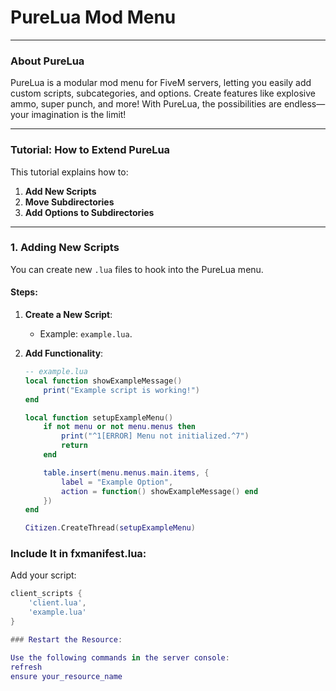 # PureLua Mod Menu

---

### About PureLua

PureLua is a modular mod menu for FiveM servers, letting you easily add custom scripts, subcategories, and options. Create features like explosive ammo, super punch, and more! With PureLua, the possibilities are endless—your imagination is the limit!

---

### Tutorial: How to Extend PureLua

This tutorial explains how to:
1. **Add New Scripts**
2. **Move Subdirectories**
3. **Add Options to Subdirectories**

---

### 1. Adding New Scripts

You can create new `.lua` files to hook into the PureLua menu.

#### Steps:
1. **Create a New Script**:
   - Example: `example.lua`.

2. **Add Functionality**:
   ```lua
   -- example.lua
   local function showExampleMessage()
       print("Example script is working!")
   end

   local function setupExampleMenu()
       if not menu or not menu.menus then
           print("^1[ERROR] Menu not initialized.^7")
           return
       end

       table.insert(menu.menus.main.items, {
           label = "Example Option",
           action = function() showExampleMessage() end
       })
   end

   Citizen.CreateThread(setupExampleMenu)

### Include It in fxmanifest.lua:

Add your script:
```lua
client_scripts {
    'client.lua',
    'example.lua'
}

### Restart the Resource:

Use the following commands in the server console:
refresh
ensure your_resource_name
